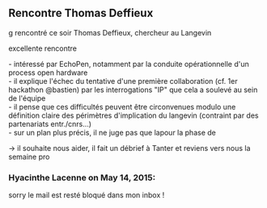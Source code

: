 ## Rencontre Thomas Deffieux



g rencontré ce soir Thomas Deffieux, chercheur au Langevin  
  
excellente rencontre  
  
- intéressé par EchoPen, notamment par la conduite opérationnelle d'un process open hardware  
\- il explique l'échec du tentative d'une première collaboration (cf. 1er
hackathon @bastien) par les interrogations "IP" que cela a soulevé au sein de
l'équipe  
\- il pense que ces difficultés peuvent être circonvenues modulo une
définition claire des périmètres d'implication du langevin (contraint par des
partenariats entr./cnrs...)  
\- sur un plan plus précis, il ne juge pas que lapour la phase de  
  
-&gt; il souhaite nous aider, il fait un débrief à Tanter et reviens vers nous la semaine pro 



### **Hyacinthe Lacenne** on May 14, 2015:



sorry le mail est resté bloqué dans mon inbox !



